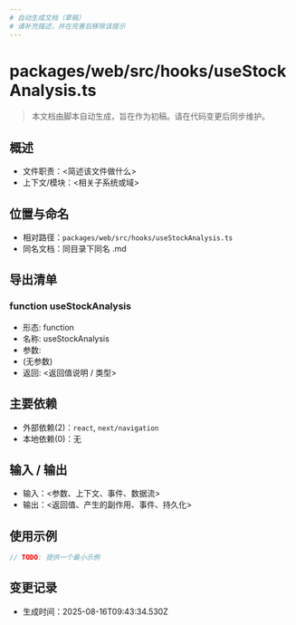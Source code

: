 ```yaml
---
# 自动生成文档（草稿）
# 请补充描述，并在完善后移除该提示
---
```


# packages/web/src/hooks/useStockAnalysis.ts

> 本文档由脚本自动生成，旨在作为初稿。请在代码变更后同步维护。

## 概述

- 文件职责：<简述该文件做什么>
- 上下文/模块：<相关子系统或域>

## 位置与命名

- 相对路径：`packages/web/src/hooks/useStockAnalysis.ts`
- 同名文档：同目录下同名 .md

## 导出清单

### function useStockAnalysis

- 形态: function
- 名称: useStockAnalysis
- 参数:
- (无参数)
- 返回: <返回值说明 / 类型>

## 主要依赖

- 外部依赖(2)：`react`, `next/navigation`
- 本地依赖(0)：无

## 输入 / 输出

- 输入：<参数、上下文、事件、数据流>
- 输出：<返回值、产生的副作用、事件、持久化>

## 使用示例

~~~ts
// TODO: 提供一个最小示例
~~~

## 变更记录

- 生成时间：2025-08-16T09:43:34.530Z
